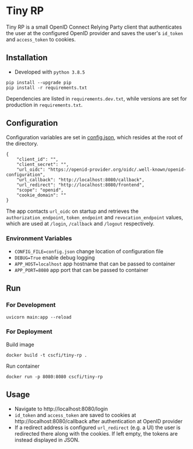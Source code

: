 # Tiny RP
Tiny RP is a small OpenID Connect Relying Party client that authenticates the user at the configured OpenID provider and saves the user's `id_token` and `access_token` to cookies.

## Installation
- Developed with `python 3.8.5`
```
pip install --upgrade pip
pip install -r requirements.txt
```
Dependencies are listed in `requirements.dev.txt`, while versions are set for production in `requirements.txt`.

## Configuration
Configuration variables are set in [config.json](config.json), which resides at the root of the directory.
```
{
    "client_id": "",
    "client_secret": "",
    "url_oidc": "https://openid-provider.org/oidc/.well-known/openid-configuration",
    "url_callback": "http://localhost:8080/callback",
    "url_redirect": "http://localhost:8080/frontend",
    "scope": "openid",
    "cookie_domain": ""
}
```
The app contacts `url_oidc` on startup and retrieves the `authorization_endpoint`, `token_endpoint` and `revocation_endpoint` values, which are used at `/login`, `/callback` and `/logout` respectively.


### Environment Variables
- `CONFIG_FILE=config.json` change location of configuration file
- `DEBUG=True` enable debug logging
- `APP_HOST=localhost` app hostname that can be passed to container
- `APP_PORT=8080` app port that can be passed to container

## Run
### For Development
```
uvicorn main:app --reload
```
### For Deployment
Build image
```
docker build -t cscfi/tiny-rp .
```
Run container
```
docker run -p 8080:8080 cscfi/tiny-rp
```

## Usage
- Navigate to http://localhost:8080/login
- `id_token` and `access_token` are saved to cookies at http://localhost:8080/callback after authentication at OpenID provider
- If a redirect address is configured `url_redirect` (e.g. a UI) the user is redirected there along with the cookies. If left empty, the tokens are instead displayed in JSON.
